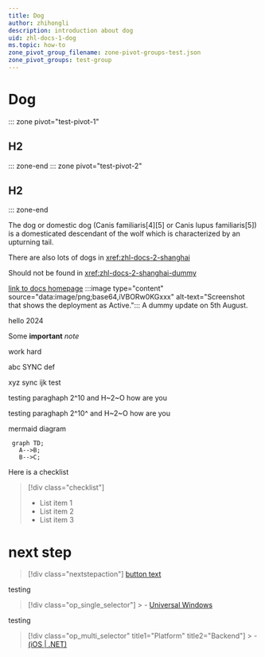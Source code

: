 ```yaml
---
title: Dog
author: zhihongli 
description: introduction about dog
uid: zhl-docs-1-dog
ms.topic: how-to
zone_pivot_group_filename: zone-pivot-groups-test.json
zone_pivot_groups: test-group
---
```

# Dog
::: zone pivot="test-pivot-1"
## H2
::: zone-end
::: zone pivot="test-pivot-2"
## H2
::: zone-end

The dog or domestic dog (Canis familiaris[4][5] or Canis lupus familiaris[5]) is a domesticated descendant of the wolf which is characterized by an upturning tail.  

There are also lots of dogs in <xref:zhl-docs-2-shanghai> 

Should not be found in <xref:zhl-docs-2-shanghai-dummy> 

[link to docs homepage](https://ppe.docs.microsoft.com/en-us/test-page/index)
:::image type="content" source="data:image/png;base64,iVBORw0KGxxx" alt-text="Screenshot that shows the deployment as Active.":::
A dummy update on 5th August.

hello 2024

Some <b>important</b> <i>note</i>

work hard

abc SYNC def

xyz sync ijk
test

testing paraghaph 2^10 and H~2~O how are you


testing paraghaph 2^10^ and H~2~O how are you

mermaid diagram

```mermaid 
 graph TD; 
   A-->B; 
   B-->C; 
 ``` 

Here is a checklist
> [!div class="checklist"] 
 > * List item 1 
 > * List item 2 
 > * List item 3 

# next step
 > [!div class="nextstepaction"] 
 > [button text](./mk-howto.md) 


<!--- Here's my comment --->

testing
> [!div class="op_single_selector"] > - [Universal Windows](../mk-howto.md) 


testing
> [!div class="op_multi_selector" title1="Platform" title2="Backend"] > - [(iOS | .NET)](./mk-howto.md) 
